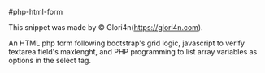 #php-html-form

This snippet was made by © Glori4n(https://glori4n.com).

An HTML php form following bootstrap's grid logic, javascript to verify textarea field's maxlenght, and PHP programming to list array variables as options in the select tag.
